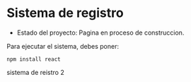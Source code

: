<h1> Sistema de registro </h1>

* Estado del proyecto: Pagina en proceso de construccion.

Para ejecutar el sistema, debes poner: 

```npm install react```

sistema de reistro 2
